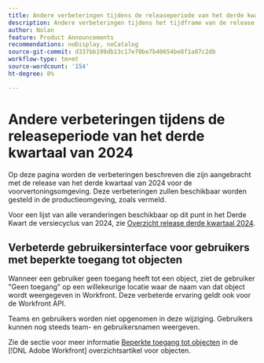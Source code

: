 ```yaml
---
title: Andere verbeteringen tijdens de releaseperiode van het derde kwartaal van 2024
description: Andere verbeteringen tijdens het tijdframe van de release van het derde kwartaal van 2024
author: Nolan
feature: Product Announcements
recommendations: noDisplay, noCatalog
source-git-commit: d337bb199db13c17e70be7b40654be8f1a87c2db
workflow-type: tm+mt
source-wordcount: '154'
ht-degree: 0%

---
```


# Andere verbeteringen tijdens de releaseperiode van het derde kwartaal van 2024

Op deze pagina worden de verbeteringen beschreven die zijn aangebracht met de release van het derde kwartaal van 2024 voor de voorvertoningsomgeving. Deze verbeteringen zullen beschikbaar worden gesteld in de productieomgeving, zoals vermeld.

Voor een lijst van alle veranderingen beschikbaar op dit punt in het Derde Kwart de versiecyclus van 2024, zie [Overzicht release derde kwartaal 2024](/help/quicksilver/product-announcements/product-releases/24-q3-release-activity/24-q3-release-overview.md).

## Verbeterde gebruikersinterface voor gebruikers met beperkte toegang tot objecten

Wanneer een gebruiker geen toegang heeft tot een object, ziet de gebruiker &quot;Geen toegang&quot; op een willekeurige locatie waar de naam van dat object wordt weergegeven in Workfront. Deze verbeterde ervaring geldt ook voor de Workfront API.

Teams en gebruikers worden niet opgenomen in deze wijziging. Gebruikers kunnen nog steeds team- en gebruikersnamen weergeven.

Zie de sectie voor meer informatie [Beperkte toegang tot objecten](/help/quicksilver/workfront-basics/navigate-workfront/workfront-navigation/understand-objects.md#restricted-access-to-objects) in de [!DNL Adobe Workfront] overzichtsartikel voor objecten.
